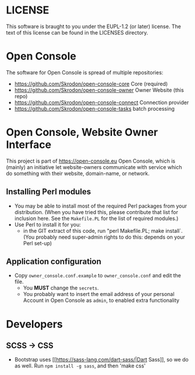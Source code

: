 
# LICENSE

This software is braught to you under the EUPL-1.2 (or later) license.
The text of this license can be found in the LICENSES directory.

# Open Console

The software for Open Console is spread of multiple repositories:
  * <https://github.com/Skrodon/open-console-core> Core (required)
  * <https://github.com/Skrodon/open-console-owner> Owner Website (this repo)
  * <https://github.com/Skrodon/open-console-connect> Connection provider
  * <https://github.com/Skrodon/open-console-tasks> batch processing

# Open Console, Website Owner Interface
 
This project is part of https://open-console.eu Open Console, which is
(mainly) an initiative let website-owners communicate with service
which do something with their website, domain-name, or network.

## Installing Perl modules

  * You may be able to install most of the required Perl packages from your distribution.  (When you have tried this, please contribute that list for inclusion here.  See the `Makefile.PL` for the list of required modules.)
  * Use Perl to install it for you:
	  * in the GIT extract of this code, run "perl Makefile.PL; make install`.  (You probably need super-admin rights to do this: depends on your Perl set-up)

## Application configuration

  * Copy `owner_console.conf.example` to `owner_console.conf` and edit the file.
     * You <strong>MUST</strong> change the `secrets`.
     * You probably want to insert the email address of your personal Account in Open Console as `admin`, to enabled extra functionality

# Developers

## SCSS -> CSS

  * Bootstrap uses [[https://sass-lang.com/dart-sass/|Dart Sass]], so we do as well.  Run `npm install -g sass`, and then 'make css'

